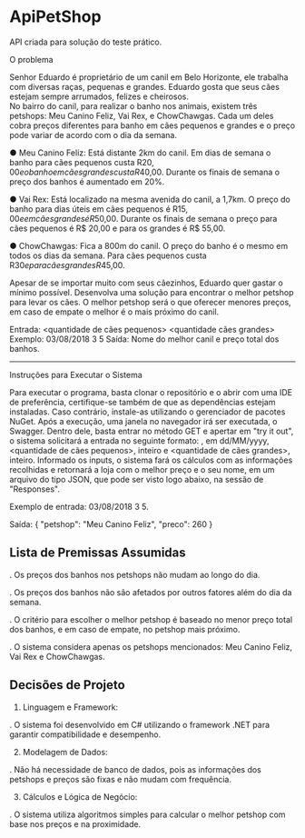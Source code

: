 # ApiPetShop
API criada para solução do teste prático.

O problema

Senhor Eduardo é proprietário de um canil em Belo Horizonte, ele trabalha com  diversas raças, pequenas e grandes. Eduardo gosta que seus cães estejam sempre  arrumados, felizes e cheirosos.  
No bairro do canil, para realizar o banho nos animais, existem três petshops: Meu  Canino Feliz, Vai Rex, e ChowChawgas. Cada um deles cobra preços diferentes para  banho em cães pequenos e grandes e o preço pode variar de acordo com o dia da  semana.

● Meu Canino Feliz: Está distante 2km do canil. Em dias de semana o banho para  cães pequenos custa R$20,00 e o banho em cães grandes custa R$40,00.  Durante os finais de semana o preço dos banhos é aumentado em 20%. 

● Vai Rex: Está localizado na mesma avenida do canil, a 1,7km. O preço do banho  para dias úteis em cães pequenos é R$15,00 e em cães grandes é R$50,00.  Durante os finais de semana o preço para cães pequenos é R$ 20,00 e para os  grandes é R$ 55,00. 

● ChowChawgas: Fica a 800m do canil. O preço do banho é o mesmo em todos os  dias da semana. Para cães pequenos custa R$30 e para cães grandes R$45,00. 

Apesar de se importar muito com seus cãezinhos, Eduardo quer gastar o mínimo  possível. Desenvolva uma solução para encontrar o melhor petshop para levar os cães.  O melhor petshop será o que oferecer menores preços, em caso de empate o melhor é  o mais próximo do canil. 


Entrada: 
<data> <quantidade de cães pequenos> <quantidade cães grandes>
Exemplo: 03/08/2018 3 5 
Saída: 
Nome do melhor canil e preço total dos banhos.

----------------------------------------------------------------------------------------------------------------------------------
Instruções para Executar o Sistema

Para executar o programa, basta clonar o repositório e o abrir com uma IDE de preferência, certifique-se também de que as dependências estejam instaladas. Caso contrário, instale-as utilizando o gerenciador de pacotes NuGet.
Após a execução, uma janela no navegador irá ser executada, o Swagger. Dentro dele, basta entrar no método GET e apertar em "try it out", o sistema solicitará a entrada no seguinte formato: <data>, em dd/MM/yyyy, <quantidade de cães pequenos>, inteiro e <quantidade de cães grandes>, inteiro.
Informado os inputs, o sistema fará os cálculos com as informações recolhidas e retornará a loja com o melhor preço e o seu nome, em um arquivo do tipo JSON, que pode ser visto logo abaixo, na sessão de "Responses".

Exemplo de entrada: 03/08/2018 3 5.

Saída:
{
  "petshop": "Meu Canino Feliz",
  "preco": 260
}

Lista de Premissas Assumidas
-------------------------------
. Os preços dos banhos nos petshops não mudam ao longo do dia.

. Os preços dos banhos não são afetados por outros fatores além do dia da semana.

. O critério para escolher o melhor petshop é baseado no menor preço total dos banhos, e em caso de empate, no petshop mais próximo.

. O sistema considera apenas os petshops mencionados: Meu Canino Feliz, Vai Rex e ChowChawgas.


Decisões de Projeto
---------------------
1) Linguagem e Framework:
   
. O sistema foi desenvolvido em C# utilizando o framework .NET para garantir compatibilidade e desempenho.

2) Modelagem de Dados:
   
. Não há necessidade de banco de dados, pois as informações dos petshops e preços são fixas e não mudam com frequência.

3) Cálculos e Lógica de Negócio:
   
. O sistema utiliza algoritmos simples para calcular o melhor petshop com base nos preços e na proximidade.
